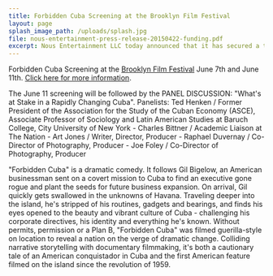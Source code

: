 ```yaml
---
title: Forbidden Cuba Screening at the Brooklyn Film Festival
layout: page
splash_image_path: /uploads/splash.jpg
file: nous-entertainment-press-release-20150422-funding.pdf
excerpt: Nous Entertainment LLC today announced that it has secured a third round of funding to further support development of its feature-length films
---
```



Forbidden Cuba Screening at the [Brooklyn Film Festival](http://www.brooklynfilmfestival.org/films/detail.asp?fid=1679)&nbsp;June 7th and June 11th. [Click here for more information](http://www.brooklynfilmfestival.org/films/detail.asp?fid=1679).

The June 11 screening will be followed by the PANEL DISCUSSION: "What's at Stake in a Rapidly Changing Cuba". Panelists: Ted Henken / Former President of the Association for the Study of the Cuban Economy (ASCE), Associate Professor of Sociology and Latin American Studies at Baruch College, City University of New York - Charles Bittner / Academic Liaison at The Nation - Art Jones / Writer, Director, Producer - Raphael Duvernay / Co-Director of Photography, Producer - Joe Foley / Co-Director of Photography, Producer

"Forbidden Cuba" is a dramatic comedy. It follows Gil Bigelow, an American businessman sent on a covert mission to Cuba to find an executive gone rogue and plant the seeds for future business expansion. On arrival, Gil quickly gets swallowed in the unknowns of Havana. Traveling deeper into the island, he's stripped of his routines, gadgets and bearings, and finds his eyes opened to the beauty and vibrant culture of Cuba - challenging his corporate directives, his identity and everything he's known. Without permits, permission or a Plan B, "Forbidden Cuba" was filmed guerilla-style on location to reveal a nation on the verge of dramatic change. Colliding narrative storytelling with documentary filmmaking, it's both a cautionary tale of an American conquistador in Cuba and the first American feature filmed on the island since the revolution of 1959.&nbsp;